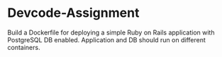 # Devcode-Assignment
Build a Dockerfile for deploying a simple Ruby on Rails application with PostgreSQL DB  enabled. Application and DB should run on different containers.
